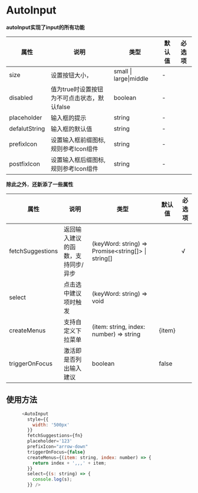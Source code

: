 # AutoInput

**autoInput实现了input的所有功能**

| 属性          | 说明                                        | 类型                   | 默认值 | 必选项 |
| ------------- | ------------------------------------------- | ---------------------- | ------ | ------ |
| size          | 设置按钮大小，                              | small \| large\|middle | -      |        |
| disabled      | 值为true时设置按钮为不可点击状态，默认false | boolean                | -      |        |
| placeholder   | 输入框的提示                                | string                 | -      |        |
| defalutString | 输入框的默认值                              | string                 | -      |        |
| prefixIcon    | 设置输入框前缀图标,规则参考Icon组件         | string                 | -      |        |
| postfixIcon   | 设置输入框后缀图标,规则参考Icon组件         | string                 | -      |        |

**除此之外**，**还新添了一些属性**

| 属性             | 说明                              | 类型                                               | 默认值 | 必选项 |
| ---------------- | --------------------------------- | -------------------------------------------------- | ------ | ------ |
| fetchSuggestions | 返回输入建议的函数，支持同步/异步 | (keyWord: string) => Promise<string[]> \| string[] |        | √      |
| select           | 点击选中建议项时触发              | (keyWord: string) => void                          |        |        |
| createMenus      | 支持自定义下拉菜单                | (item: string, index: number) => string            | {item} |        |
| triggerOnFocus   | 激活即是否列出输入建议            | boolean                                            | false  |        |



## 使用方法

```javascript
      <AutoInput
        style={{
          width: '500px'
        }}
        fetchSuggestions={fn}
        placeholder='123'
        prefixIcon="arrow-down"
        triggerOnFocus={false}
        createMenus={(item: string, index: number) => {
          return index + ',,,' + item;
        }}
        select={(s: string) => {
          console.log(s);
        }} />
```


